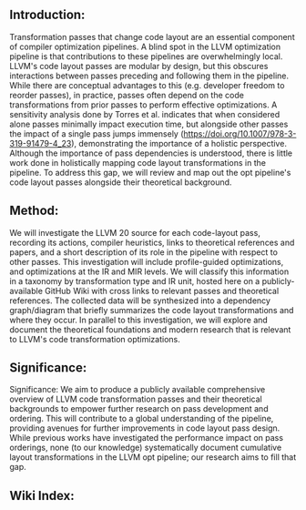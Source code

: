 ## Introduction:
Transformation passes that change code layout are an essential component of compiler optimization pipelines. A blind spot in the LLVM optimization pipeline is that contributions to these pipelines are overwhelmingly local. LLVM's code layout passes are modular by design, but this obscures interactions between passes preceding and following them in the pipeline. While there are conceptual advantages to this (e.g. developer freedom to reorder passes), in practice, passes often depend on the code transformations from prior passes to perform effective optimizations. A sensitivity analysis done by Torres et al. indicates that when considered alone passes minimally impact execution time, but alongside other passes the impact of a single pass jumps immensely (https://doi.org/10.1007/978-3-319-91479-4_23), demonstrating the importance of a holistic perspective. Although the importance of pass dependencies is understood, there is little work done in holistically mapping code layout transformations in the pipeline. To address this gap, we will review and map out the opt pipeline's code layout passes alongside their theoretical background.

## Method: 

We will investigate the LLVM 20 source for each code-layout pass, recording its actions, compiler heuristics, links to theoretical references and papers, and a short description of its role in the pipeline with respect to other passes. This investigation will include profile-guided optimizations, and optimizations at the IR and MIR levels. We will classify this information in a taxonomy by transformation type and IR unit, hosted here on a publicly-available GitHub Wiki with cross links to relevant passes and theoretical references. The collected data will be synthesized into a dependency graph/diagram that briefly summarizes the code layout transformations and where they occur. In parallel to this investigation, we will explore and document the theoretical foundations and modern research that is relevant to LLVM's code transformation optimizations. 

## Significance: 

Significance: We aim to produce a publicly available comprehensive overview of LLVM code transformation passes and their theoretical backgrounds to empower further research on pass development and ordering. This will contribute to a global understanding of the pipeline, providing avenues for further improvements in code layout pass design. While previous works have investigated the performance impact on pass orderings, none (to our knowledge) systematically document cumulative layout transformations in the LLVM opt pipeline; our research aims to fill that gap. 

## Wiki Index: 